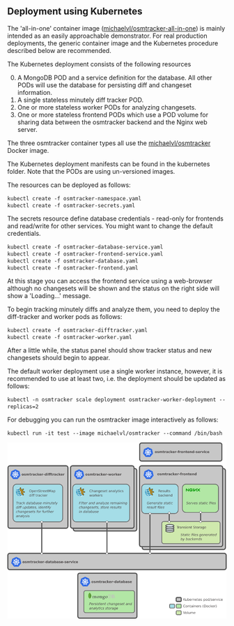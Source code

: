 ## Deployment using Kubernetes

The 'all-in-one' container image
([michaelvl/osmtracker-all-in-one](https://hub.docker.com/r/michaelvl/osmtracker-all-in-one/))
is mainly intended as an easily approachable demonstrator.  For real production
deployments, the generic container image and the Kubernetes procedure described
below are recommended.

The Kubernetes deployment consists of the following resources

0. A MongoDB POD and a service definition for the database. All other PODs will use the database for persisting diff and changeset information.
0. A single stateless minutely diff tracker POD.
0. One or more stateless worker PODs for analyzing changesets.
0. One or more stateless frontend PODs which use a POD volume for sharing data between the osmtracker backend and the Nginx web server.

The three osmtracker container types all use the [michaelvl/osmtracker](https://hub.docker.com/r/michaelvl/osmtracker/) Docker image.

The Kubernetes deployment manifests can be found in the kubernetes folder.  Note
that the PODs are using un-versioned images.

The resources can be deployed as follows:

```
kubectl create -f osmtracker-namespace.yaml
kubectl create -f osmtracker-secrets.yaml
```

The secrets resource define database credentials - read-only for frontends and
read/write for other services. You might want to change the default credentials.

```
kubectl create -f osmtracker-database-service.yaml
kubectl create -f osmtracker-frontend-service.yaml
kubectl create -f osmtracker-database.yaml
kubectl create -f osmtracker-frontend.yaml
```

At this stage you can access the frontend service using a web-browser although
no changesets will be shown and the status on the right side will show a
'Loading...' message.

To begin tracking minutely diffs and analyze them, you need to deploy the
diff-tracker and worker pods as follows:

```
kubectl create -f osmtracker-difftracker.yaml
kubectl create -f osmtracker-worker.yaml
```

After a little while, the status panel should show tracker status and new
changesets should begin to appear.

The default worker deployment use a single worker instance, however, it is
recommended to use at least two, i.e. the deployment should be updated as
follows:

```
kubectl -n osmtracker scale deployment osmtracker-worker-deployment --replicas=2
```

For debugging you can run the osmtracker image interactively as follows:

```
kubectl run -it test --image michaelvl/osmtracker --command /bin/bash
```

![Image](architecture.png?raw=true)
